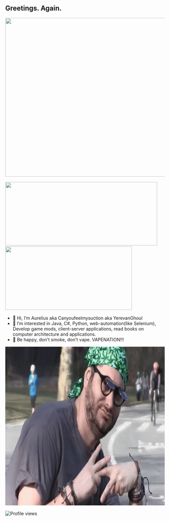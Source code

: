 ## Greetings. Again.



<img src="/gifs/zavaal.gif" width="885" height="500"/>

<img src="https://github-readme-stats.vercel.app/api?username=mraureliuss&show_icons=true&theme=tokyonight" height="200" width="480"/> <img src="https://github-readme-stats.vercel.app/api/top-langs/?username=mraureliuss&layout=compact&theme=tokyonight&langs_count=10" height="200" width="400"/>

- 👋 Hi, I’m Aurelius aka Canyoufeelmysuction aka YerevanGhoul
- 👀 I’m interested in Java, C#, Python, web-automation(like Selenium), Develop game mods, client-server applications, read books on computer architecture and applications.
- 🧡 Be happy, don't smoke, don't vape. VAPENATION!!!

<img src="/gifs/VAPENATION.gif" width="885" height="500"/>

![Profile views](https://gpvc.arturio.dev/mraureliuss)

